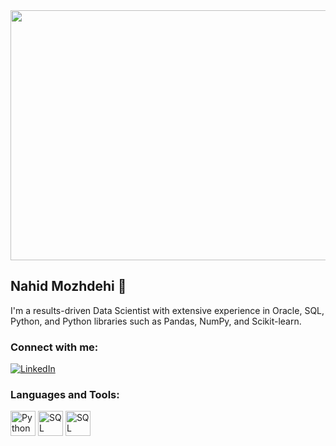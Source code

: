 <img src="https://media.licdn.com/dms/image/v2/D5612AQEjsypKUBYtEw/article-cover_image-shrink_720_1280/article-cover_image-shrink_720_1280/0/1702920720152?e=1732147200&v=beta&t=KZwrrt4vs4fHPHB-8nY-SrEbgBhcojqZ7dFrxQZsvmM"  width="600" height="400" >

## Nahid Mozhdehi 👋
I'm a results-driven Data Scientist with extensive experience in Oracle, SQL, Python, and Python libraries such as Pandas, NumPy, and Scikit-learn. 

### Connect with me:
[![LinkedIn](https://img.shields.io/badge/LinkedIn-Connect-blue)](https://www.linkedin.com/in/nahidmozhdehi)


### Languages and Tools:
<img src="https://upload.wikimedia.org/wikipedia/commons/c/c3/Python-logo-notext.svg" alt="Python Logo" width="40" height="40">
<img src="https://static-00.iconduck.com/assets.00/sql-database-sql-azure-icon-1955x2048-4pmty46t.png" alt="SQL Logo" width="40" height="40">

<img src="https://upload.wikimedia.org/wikipedia/commons/8/87/Sql_data_base_with_logo.png" alt="SQL Logo" width="40" height="40">
<!--
**namozhdehi/namozhdehi** is a ✨ _special_ ✨ repository because its `README.md` (this file) appears on your GitHub profile.

Here are some ideas to get you started:
Top skills
- 🌱 I’m currently learning deep learning and contributing to AI tools.
- 👯 I’m looking to collaborate on ...
- 🤔 I’m looking for help with ...
- 💬 Ask me about Python, SQL, Power BI, or GitHub.
- 📫 How to reach me: namojdehi@gmail.com
- 🔭 I’m currently working on ...
- 😄 Pronouns: ...
- ⚡ Fun fact: ...
-->
